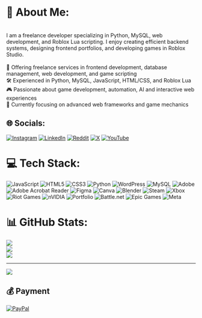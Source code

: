 # 🚀 About Me:
<br>I am a freelance developer specializing in Python, MySQL, web development, and Roblox Lua scripting. I enjoy creating efficient backend systems, designing frontend portfolios, and developing games in Roblox Studio.<br><br>💼 Offering freelance services in frontend development, database management, web development, and game scripting<br>🛠️ Experienced in Python, MySQL, JavaScript, HTML/CSS, and Roblox Lua<br>🎮 Passionate about game development, automation, AI and interactive web experiences<br>🌱 Currently focusing on advanced web frameworks and game mechanics


## 🌐 Socials:
[![Instagram](https://img.shields.io/badge/Instagram-%23E4405F.svg?logo=Instagram&logoColor=white)](https://instagram.com/farhandulvi) [![LinkedIn](https://img.shields.io/badge/LinkedIn-%230077B5.svg?logo=linkedin&logoColor=white)](https://linkedin.com/fdulvi) [![Reddit](https://img.shields.io/badge/Reddit-%23FF4500.svg?logo=Reddit&logoColor=white)](https://reddit.com/user/Forc24) [![X](https://img.shields.io/badge/X-black.svg?logo=X&logoColor=white)](https://x.com/Forc24_) [![YouTube](https://img.shields.io/badge/YouTube-%23FF0000.svg?logo=YouTube&logoColor=white)](https://youtube.com/@forcution) 

# 💻 Tech Stack:
![JavaScript](https://img.shields.io/badge/javascript-%23323330.svg?style=for-the-badge&logo=javascript&logoColor=%23F7DF1E) ![HTML5](https://img.shields.io/badge/html5-%23E34F26.svg?style=for-the-badge&logo=html5&logoColor=white) ![CSS3](https://img.shields.io/badge/css3-%231572B6.svg?style=for-the-badge&logo=css3&logoColor=white) ![Python](https://img.shields.io/badge/python-3670A0?style=for-the-badge&logo=python&logoColor=ffdd54) ![WordPress](https://img.shields.io/badge/WordPress-%23117AC9.svg?style=for-the-badge&logo=WordPress&logoColor=white) ![MySQL](https://img.shields.io/badge/mysql-4479A1.svg?style=for-the-badge&logo=mysql&logoColor=white) ![Adobe](https://img.shields.io/badge/adobe-%23FF0000.svg?style=for-the-badge&logo=adobe&logoColor=white) ![Adobe Acrobat Reader](https://img.shields.io/badge/Adobe%20Acrobat%20Reader-EC1C24.svg?style=for-the-badge&logo=Adobe%20Acrobat%20Reader&logoColor=white) ![Figma](https://img.shields.io/badge/figma-%23F24E1E.svg?style=for-the-badge&logo=figma&logoColor=white) ![Canva](https://img.shields.io/badge/Canva-%2300C4CC.svg?style=for-the-badge&logo=Canva&logoColor=white) ![Blender](https://img.shields.io/badge/blender-%23F5792A.svg?style=for-the-badge&logo=blender&logoColor=white) ![Steam](https://img.shields.io/badge/steam-%23000000.svg?style=for-the-badge&logo=steam&logoColor=white) ![Xbox](https://img.shields.io/badge/xbox-%23107C10.svg?style=for-the-badge&logo=xbox&logoColor=white) ![Riot Games](https://img.shields.io/badge/riotgames-D32936.svg?style=for-the-badge&logo=riotgames&logoColor=white) ![nVIDIA](https://img.shields.io/badge/nVIDIA-%2376B900.svg?style=for-the-badge&logo=nVIDIA&logoColor=white) ![Portfolio](https://img.shields.io/badge/Portfolio-%23000000.svg?style=for-the-badge&logo=firefox&logoColor=#FF7139) ![Battle.net](https://img.shields.io/badge/battle.net-%2300AEFF.svg?style=for-the-badge&logo=battle.net&logoColor=white) ![Epic Games](https://img.shields.io/badge/epicgames-%23313131.svg?style=for-the-badge&logo=epicgames&logoColor=white) ![Meta](https://img.shields.io/badge/Meta-%230467DF.svg?style=for-the-badge&logo=Meta&logoColor=white)
# 📊 GitHub Stats:
![](https://github-readme-stats.vercel.app/api?username=FarhanDulvi&theme=dark&hide_border=false&include_all_commits=false&count_private=false)<br/>
![](https://nirzak-streak-stats.vercel.app/?user=FarhanDulvi&theme=dark&hide_border=false)<br/>
![](https://github-readme-stats.vercel.app/api/top-langs/?username=FarhanDulvi&theme=dark&hide_border=false&include_all_commits=false&count_private=false&layout=compact)

---
[![](https://visitcount.itsvg.in/api?id=FarhanDulvi&icon=0&color=0)](https://visitcount.itsvg.in)

  ## 💰 Payment
  [![PayPal](https://img.shields.io/badge/PayPal-00457C?style=for-the-badge&logo=paypal&logoColor=white)](https://paypal.me/fdulvi) 

  
<!-- Proudly created with GPRM ( https://gprm.itsvg.in ) -->
